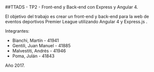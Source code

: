 ##TTADS - TP2 - Front-end y Back-end con Express y Angular 4.

El objetivo del trabajo es crear un front-end y back-end para la web de eventos deportivos Premier League
utilizando Angular 4 y Express.js .

Integrantes:

- Bianchi, Martín - 41941
- Gentili, Juan Manuel - 41885
- Malvestiti, Andrés - 41946
- Poma, Julán - 41843

Año 2017.
